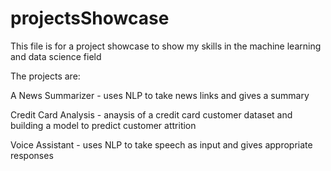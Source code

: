 # projectsShowcase

This file is for a project showcase to show my skills in the machine learning and data science field

The projects are:

A News Summarizer - uses NLP to take news links and gives a summary 

Credit Card Analysis - anaysis of a credit card customer dataset and building a model to predict customer attrition

Voice Assistant - uses NLP to take speech as input and gives appropriate responses 
